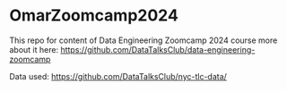 # OmarZoomcamp2024

This repo for content of Data Engineering Zoomcamp 2024 course more about it here: https://github.com/DataTalksClub/data-engineering-zoomcamp

Data used: https://github.com/DataTalksClub/nyc-tlc-data/
